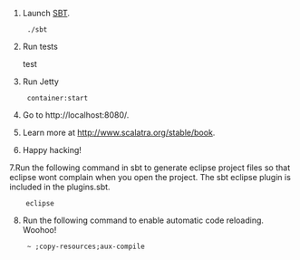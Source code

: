 1. Launch [SBT](http://code.google.com/p/simple-build-tool).

        ./sbt

2. Run tests

	test
		
3. Run Jetty

        container:start

4. Go to http://localhost:8080/.

5. Learn more at http://www.scalatra.org/stable/book.

6. Happy hacking!

7.Run the following command in sbt to generate eclipse project files so that eclipse wont complain when you open the project. The sbt eclipse plugin is included in the plugins.sbt.

		eclipse

8. Run the following command to enable automatic code reloading. Woohoo!

		~ ;copy-resources;aux-compile
